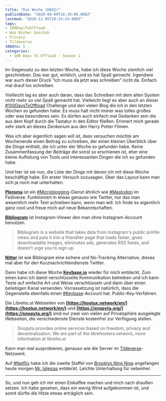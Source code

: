 ```yaml
---
title: "Die Woche (KW32)"
publishDate: "2020-08-09T16:39:00.000Z"
lastmod: "2020-11-05T20:24:24.000Z"
tags: 
- 100DaysToOffload
- Was Bisher Geschah
- Privacy
- Tildeverse
100dto: 5
categories:
  - 100 Days To Offload - Season 1
---
```


Im Gegensatz zu den letzten Woche, habe ich diese Woche ziemlich viel geschrieben. Das war gut, wirklich, und es hat Spaß gemacht. Irgendwie war auch dieser Druck “ich muss da jetzt was schreiben” nicht da. Einfach mal drauf los schreiben.

Vielleicht lag es aber auch daran, dass das Schreiben mit dem alten System nicht mehr so viel Spaß gemacht hat. Vielleicht liegt es aber auch an dieser [#100DaysToOffload](https://zn80.net/tag/100DaysToOffload) Challenge und den vielen Blog die ich in den letzten Wochen so gefunden habe. Es muss halt nicht immer was tolles großes oder was besonderes sein. Es dürfen auch einfach mal Gedanken sein die aus dem Kopf durch die Tastatur in den Editor fließen. Erinnert mich gerade sehr stark an dieses *Denkarium* aus den Harry Potter Filmen.

Was ich aber eigentlich sagen will ist, dass versuchen möchte am Wochenende einen Beitrag zu schreiben, der einen kleinen Überblick über die Dinge enthält, die ich unter der Woche so gefunden habe. Keine Zusammenfassung der Beiträge die sonst so erschienen ist, eher eine kleine Auflistung von Tools und interessanten Dingen die ich so gefunden habe.

Und hier ist sie nun, die Liste der Dinge mit denen ich mit diese Woche beschäftigt habe. Ein erster Versuch sozusagen. Über das Layout kann man sich ja noch mal unterhalten.

**[Pleroma](https://pleroma.social/)** ist ein [#Microblogging](https://zn80.net/tag/Microblogging)-Dienst ähnlich wie [#Mastodon](https://zn80.net/tag/Mastodon) im Fediverse. Funktioniert in etwas genauso wie Twitter, nur das man wesentlich mehr Text schreiben kann, wenn man will. Ich finde es eigentlich ganz cool und freue mich auf neue Bekanntschaften.

**[Bibliogram](https://bibliogram.art/)** ist Instagram-Viewer den man ohne Instagram-Account benutzen.

> Bibliogram is a website that takes data from Instagram's public profile views and puts it into a friendlier page that loads faster, gives downloadable images, eliminates ads, generates RSS feeds, and doesn't urge you to sign up.

**[Nitter](https://nitter.net/)** ist wie Bibliogram eine sichere und No-Tracking Alternative, dieses mal aber für den Kurznachrichtendienste Twitter.

Dann habe ich diese Woche **[Keybase.io](https://keybase.io)** wieder für mich entdeckt. Zum einen kann ich damit verschlüsselte Kommunikation betreiben und ich kann Texte auf einfache Art und Weise verschlüsseln und dann über einen beliebigen Kanal versenden. Vorrassetzung ist natürlich, dass die Gegenstelle ebenfalls einen [#Keybase](https://zn80.net/tag/Keybase)-Account hat. Public-Key-Verfahren.

Die Libreho.st Webseiten von **[https://hostux.network/en/](https://hostux.network/en/)** und **[https://snopyta.org/](https://snopyta.org/)** sind nur zwei von vielen auf Privatsphäre ausgelegte Webseiten, die verschiedenste Dienste kostenfrei zur Verfügung stellen.

> Snopyta provides online services based on freedom, privacy and decentralization. We are part of the librehosters network, more information at libreho.st

Kann man mal ausprobieren, genauso wie die Server im [Tildeverse](https://tildeverse.org)-Netzwerk.

Auf [#Netflix](https://blog.zn80.net/tag:Netflix) habe ich die zweite Staffel von [Brooklyn Nine Nine](https://de.wikipedia.org/wiki/Brooklyn_Nine-Nine) angefangen heute morgen [Mr. Iglesias](https://en.wikipedia.org/wiki/Mr._Iglesias) entdeckt. Leichte Unterhaltung für nebenher.

---

So, und nun geh ich mir einen Eiskaffee machen und mich nach draußen setzen. Ich habe gesehen, dass ein wenig Wind aufgekommen ist, und somit dürfte die Hitze etwas erträglich sein.
